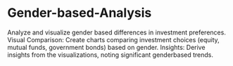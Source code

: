 # Gender-based-Analysis
Analyze and visualize gender based differences in investment preferences.
Visual Comparison: Create charts comparing investment choices (equity, mutual funds, government bonds) based on gender.
Insights: Derive insights from the visualizations, noting significant genderbased trends.
